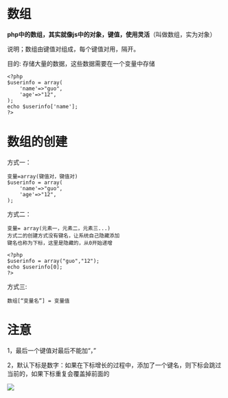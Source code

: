 # 数组

**php中的数组，其实就像js中的对象，键值，使用灵活**（叫做数组，实为对象）

说明；数组由键值对组成，每个键值对用，隔开。

目的: 存储大量的数据，这些数据需要在一个变量中存储

    <?php
    $userinfo = array(
        'name'=>"guo",
        'age'=>"12",
    );
    echo $userinfo['name'];
    ?>


# 数组的创建

方式一：
    
    变量=array(键值对，键值对)
    $userinfo = array(
        'name'=>"guo",
        'age'=>"12",
    );

方式二：

    变量= array(元素一，元素二，元素三...)
    方式二的创建方式没有键名，让系统自己隐藏添加
    键名也称为下标，这里是隐藏的，从0开始递增
    
    <?php
    $userinfo = array("guo","12");
    echo $userinfo[0];
    ?>
    
方式三:
    
    数组[“变量名”] = 变量值
    
# 注意

1，最后一个键值对最后不能加“，”

2，默认下标是数字：如果在下标增长的过程中，添加了一个键名，则下标会跳过当前的，如果下标重复会覆盖掉前面的

![](https://ws4.sinaimg.cn/large/006tKfTcly1fle7h8vqhoj31440mmdpj.jpg)


